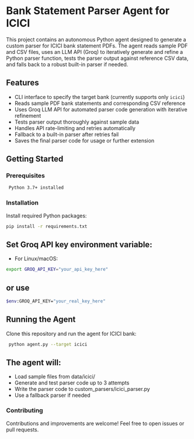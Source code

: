 # Bank Statement Parser Agent for ICICI

This project contains an autonomous Python agent designed to generate a custom parser for ICICI bank statement PDFs. The agent reads sample PDF and CSV files, uses an LLM API (Groq) to iteratively generate and refine a Python parser function, tests the parser output against reference CSV data, and falls back to a robust built-in parser if needed.

## Features

- CLI interface to specify the target bank (currently supports only `icici`)
- Reads sample PDF bank statements and corresponding CSV reference
- Uses Groq LLM API for automated parser code generation with iterative refinement
- Tests parser output thoroughly against sample data
- Handles API rate-limiting and retries automatically
- Fallback to a built-in parser after retries fail
- Saves the final parser code for usage or further extension

## Getting Started

### Prerequisites
```bash
 Python 3.7+ installed
```
### Installation

 Install required Python packages:
 ```bash
pip install -r requirements.txt
```
## Set Groq API key environment variable:

- For Linux/macOS:
```bash
export GROQ_API_KEY="your_api_key_here"
```
   ## or use
```bash
$env:GROQ_API_KEY="your_real_key_here"
```

## Running the Agent

Clone this repository and run the agent for ICICI bank:
```bash
 python agent.py --target icici
```
## The agent will:

- Load sample files from data/icici/
- Generate and test parser code up to 3 attempts
- Write the parser code to custom_parsers/icici_parser.py
-	Use a fallback parser if needed



### Contributing

Contributions and improvements are welcome! Feel free to open issues or pull requests.











